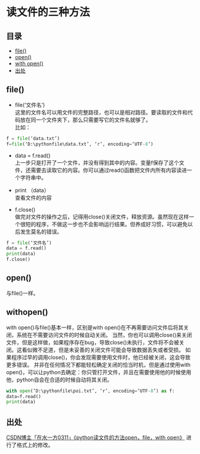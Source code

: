 读文件的三种方法
===

## 目录
* [file()](#file())
* [open()](#open())
* [with open()](#withopen())
* [出处](#出处)

## file()
* file(‘文件名’) <br>
这里的文件名可以用文件的完整路径，也可以是相对路径。要读取的文件和代码放在同一个文件夹下，那么只需要写它的文件名就够了。<br>
比如：
```python
f = file(‘data.txt’) 
f=file(‘D:\pythonfile\data.txt’, ‘r’, encoding=‘UTF-8’) 
```
* data = f.read()<br>
上一步只是打开了一个文件，并没有得到其中的内容。变量f保存了这个文件，还需要去读取它的内容。你可以通过read()函数把文件内所有内容读进一个字符串中。

* print （data）<br>
查看文件的内容

* f.close()<br>
做完对文件的操作之后，记得用close()关闭文件，释放资源。虽然现在这样一个很短的程序，不做这一步也不会影响运行结果。但养成好习惯，可以避免以后发生莫名的错误。
```python
f = file(‘文件名’)
data = f.read()
print(data)
f.close()
```
## open()
与file()一样。

## withopen()
with open()与file()基本一样，区别是with open()在不再需要访问文件后将其关闭，系统在不需要访问文件的时候自动关闭。
当然，你也可以调用close()来关闭文件，但是这样做，如果程序存在bug，导致close()未执行，文件将不会被关闭。这看似微不足道，但是未妥善的关闭文件可能会导致数据丢失或者受损。
如果程序过早的调用close()，你会发现需要使用文件时，他已经被关闭，这会导致更多错误。
并非在任何情况下都能轻松确定关闭的恰当时机，但是通过使用with open()，可以让python去确定：你只管打开文件，并且在需要使用他的时候使用他，python自会在合适的时候自动将其关闭。
```python
with open(‘D:\pythonfile\poi.txt’, ‘r’, encoding=‘UTF-8’) as f:
data=f.read()
print(data)
```
## 出处
[CSDN博主「在水一方0311」《python读文件的方法open，file，with open》](https://blog.csdn.net/wangww0311/article/details/83021890)
进行了格式上的修改。
